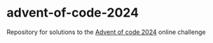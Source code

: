 # advent-of-code-2024
Repository for solutions to the [Advent of code 2024](https://adventofcode.com/) online challenge
